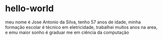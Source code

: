 # hello-world
meu nome é Jose Antonio da Silva, tenho 57 anos de idade, minha formação escolar é técnico em eletricidade, trabalhei muitos anos na area, e emu maior sonho é graduar me em ciência da computação
